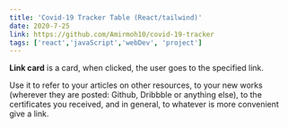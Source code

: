 ```yaml
---
title: 'Covid-19 Tracker Table (React/tailwind)'
date: 2020-7-25
link: https://github.com/Amirmoh10/covid-19-tracker
tags: ['react','javaScript','webDev', 'project']
---
```


**Link card** is a card, when clicked, the user goes to the specified link.

Use it to refer to your articles on other resources, to your new works (wherever they are posted: Github, Dribbble or anything else), to the certificates you received, and in general, to whatever is more convenient give a link.
